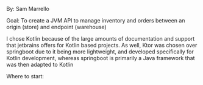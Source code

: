 By: Sam Marrello

Goal: To create a JVM API to manage inventory and orders 
between an origin (store) and endpoint (warehouse)

I chose Kotlin because of the large amounts of documentation and 
support that jetbrains offers for Kotlin based projects. As well, 
Ktor was chosen over springboot due to it being more lightweight,
and developed specifically for Kotlin development, whereas springboot 
is primarily a Java framework that was then adapted to Kotlin

Where to start: